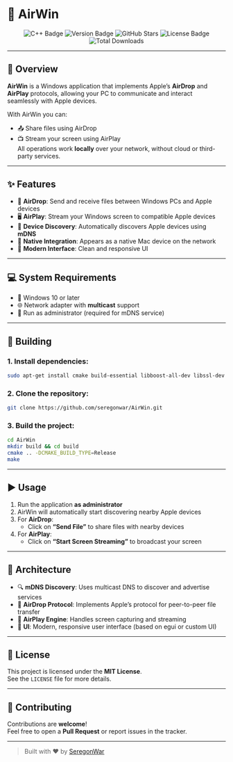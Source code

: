 # 🚀 AirWin

<p align="center">
  <img src="https://img.shields.io/badge/C++-202124?style=for-the-badge&logo=c%2B%2B&logoColor=white" alt="C++ Badge"/>
  <img src="https://img.shields.io/badge/version-v0.1.0b-blueviolet?style=for-the-badge" alt="Version Badge"/>
  <img src="https://img.shields.io/github/stars/seregonwar/AirWin?style=for-the-badge&logo=github&color=yellow" alt="GitHub Stars"/>
  <img src="https://img.shields.io/badge/license-MIT-2ea44f?style=for-the-badge&logo=open-source-initiative&logoColor=white" alt="License Badge"/>
  <img src="https://img.shields.io/github/downloads/seregonwar/AirWin/total.svg?style=for-the-badge&color=orange&logo=cloud-download" alt="Total Downloads"/>
</p>

---

## 📌 Overview

**AirWin** is a Windows application that implements Apple’s **AirDrop** and **AirPlay** protocols, allowing your PC to communicate and interact seamlessly with Apple devices.

With AirWin you can:
- 📤 Share files using AirDrop
- 📺 Stream your screen using AirPlay  
All operations work **locally** over your network, without cloud or third-party services.

---

## ✨ Features

- 🔁 **AirDrop**: Send and receive files between Windows PCs and Apple devices  
- 🖥️ **AirPlay**: Stream your Windows screen to compatible Apple devices  
- 📡 **Device Discovery**: Automatically discovers Apple devices using **mDNS**  
- 🍏 **Native Integration**: Appears as a native Mac device on the network  
- 🎨 **Modern Interface**: Clean and responsive UI

---

## 💻 System Requirements

- 🧩 Windows 10 or later  
- 🌐 Network adapter with **multicast** support  
- 🔐 Run as administrator (required for mDNS service)

---

## 🧱 Building

### 1. Install dependencies:
```bash
sudo apt-get install cmake build-essential libboost-all-dev libssl-dev
```

### 2. Clone the repository:
```bash
git clone https://github.com/seregonwar/AirWin.git
```

### 3. Build the project:
```bash
cd AirWin
mkdir build && cd build
cmake .. -DCMAKE_BUILD_TYPE=Release
make
```

---

## ▶️ Usage

1. Run the application **as administrator**  
2. AirWin will automatically start discovering nearby Apple devices  
3. For **AirDrop**:
   - Click on **“Send File”** to share files with nearby devices  
4. For **AirPlay**:
   - Click on **“Start Screen Streaming”** to broadcast your screen

---

## 🧠 Architecture

- 🔍 **mDNS Discovery**: Uses multicast DNS to discover and advertise services  
- 💾 **AirDrop Protocol**: Implements Apple’s protocol for peer-to-peer file transfer  
- 📡 **AirPlay Engine**: Handles screen capturing and streaming  
- 🧰 **UI**: Modern, responsive user interface (based on egui or custom UI)

---

## 📜 License

This project is licensed under the **MIT License**.  
See the `LICENSE` file for more details.

---

## 🤝 Contributing

Contributions are **welcome**!  
Feel free to open a **Pull Request** or report issues in the tracker.

---

> Built with ❤️ by [SeregonWar](https://github.com/seregonwar) 

